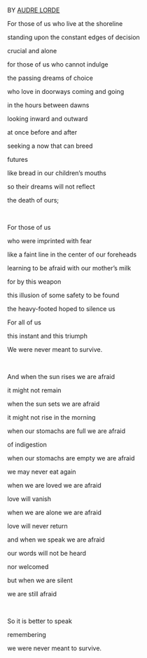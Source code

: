 
BY [AUDRE LORDE](https://www.poetryfoundation.org/poets/audre-lorde)


For those of us who live at the shoreline  

standing upon the constant edges of decision  

crucial and alone  

for those of us who cannot indulge  

the passing dreams of choice  

who love in doorways coming and going  

in the hours between dawns  

looking inward and outward  

at once before and after  

seeking a now that can breed  

futures  

like bread in our children’s mouths  

so their dreams will not reflect  

the death of ours;  

   

For those of us  

who were imprinted with fear  

like a faint line in the center of our foreheads  

learning to be afraid with our mother’s milk  

for by this weapon  

this illusion of some safety to be found  

the heavy-footed hoped to silence us  

For all of us  

this instant and this triumph  

We were never meant to survive.  

   

And when the sun rises we are afraid  

it might not remain  

when the sun sets we are afraid  

it might not rise in the morning  

when our stomachs are full we are afraid  

of indigestion  

when our stomachs are empty we are afraid  

we may never eat again  

when we are loved we are afraid  

love will vanish  

when we are alone we are afraid  

love will never return  

and when we speak we are afraid  

our words will not be heard  

nor welcomed  

but when we are silent  

we are still afraid  

   

So it is better to speak  

remembering  

we were never meant to survive.
